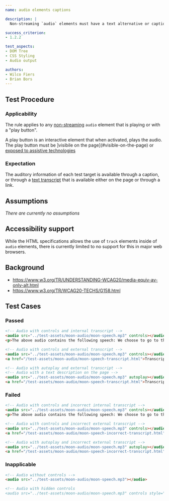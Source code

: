 ```yaml
---
name: audio elements captions

description: |
  Non-streaming `audio` elements must have a text alternative or captions for all included auditory information.

success_criterion:
- 1.2.2

test_aspects:
- DOM Tree
- CSS Styling
- Audio output

authors:
- Wilco Fiers
- Brian Bors
---
```


## Test Procedure

### Applicability

The rule applies to any [non-streaming](#non-streaming-media-element) `audio` element that is playing or with a "play button".

A play button is an interactive element that when activated, plays the audio. The play button must be ]visibile on the page](#visible-on-the-page) or [exposed to assistive technologies](#exposed-to-assistive-technologies)

### Expectation

The auditory information of each test target is available through a caption, or through a [text transcript](#text-transcript) that is available either on the page or through a link.

## Assumptions

*There are currently no assumptions*

## Accessibility support

While the HTML specifications allows the use of `track` elements inside of `audio` elements, there is currently limited to no support for this in major web browsers.

## Background

- https://www.w3.org/TR/UNDERSTANDING-WCAG20/media-equiv-av-only-alt.html
- https://www.w3.org/TR/WCAG20-TECHS/G158.html

## Test Cases

### Passed

```html
<!-- Audio with controls and internal transcript -->
<audio src="../test-assets/moon-audio/moon-speech.mp3" controls></audio>
<p>The above audio contains the following speech: We choose to go to the moon in this decade and do the other things, not because they are easy, but because they are hard, because that goal will serve to organize and measure the best of our energies and skills, because that challenge is one that we are willing to accept, one we are unwilling to postpone, and one which we intend to win, and the others, too.</p>
```

```html
<!-- Audio with controls and external transcript -->
<audio src="../test-assets/moon-audio/moon-speech.mp3" controls></audio>
<a href="/test-assets/moon-audio/moon-speech-transcript.html">Transcript</p>
```

```html (no-iframe)
<!-- Audio with autoplay and external transcript -->
<!-- Audio with a text description on the page -->
<audio src="../test-assets/moon-audio/moon-speech.mp3" autoplay></audio>
<a href="/test-assets/moon-audio/moon-speech-transcript.html">Transcript</p>
```

### Failed

```html
<!-- Audio with controls and incorrect internal transcript -->
<audio src="../test-assets/moon-audio/moon-speech.mp3" controls></audio>
<p>The above audio contains the following speech: We choose to go to the cheese in this decade and do the other things, not because they are easy, but because they are hard, because that goal will serve to organize and measure the best of our energies and skills, because that challenge is one that we are willing to accept, one we are unwilling to postpone, and one which we intend to win, and the others, too.</p>
```

```html
<!-- Audio with controls and incorrect external transcript -->
<audio src="../test-assets/moon-audio/moon-speech.mp3" controls></audio>
<a href="/test-assets/moon-audio/moon-speech-incorrect-transcript.html">Transcript</p>
```

```html (no-iframe)
<!-- Audio with autoplay and incorrect external transcript -->
<audio src="../test-assets/moon-audio/moon-speech.mp3" autoplay></audio>
<a href="/test-assets/moon-audio/moon-speech-incorrect-transcript.html">Transcript</p>
```

### Inapplicable

```html
<!-- Audio without controls -->
<audio src="../test-assets/moon-audio/moon-speech.mp3"></audio>
```

```html
<!-- Audio with hidden controls
<audio src="../test-assets/moon-audio/moon-speech.mp3" controls style="display: none;"></audio>
```
